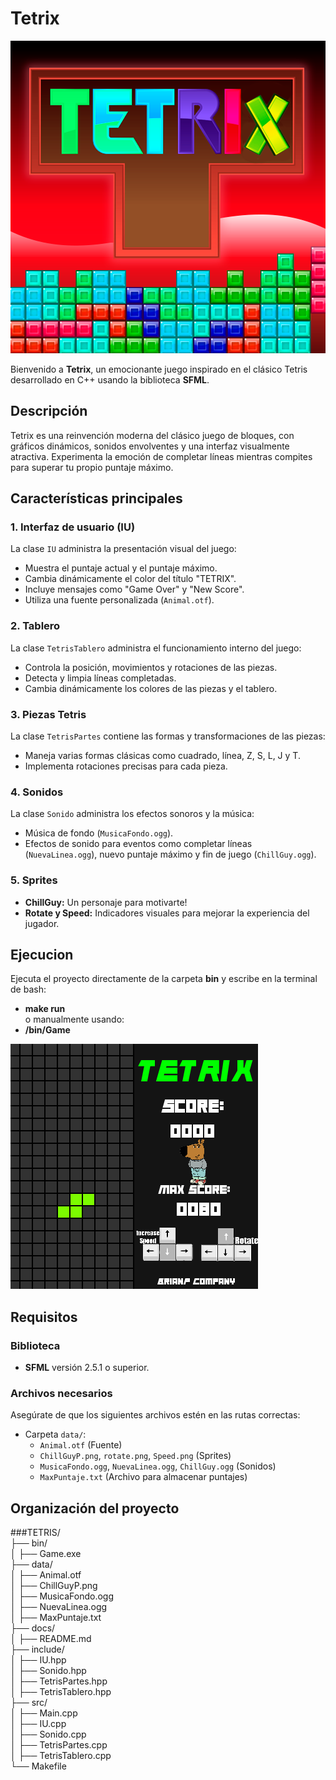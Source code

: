 # Tetrix

![Vista previa de Tetrix](./Tetrix.png)

Bienvenido a **Tetrix**, un emocionante juego inspirado en el clásico Tetris desarrollado en C++ usando la biblioteca **SFML**.

## Descripción

Tetrix es una reinvención moderna del clásico juego de bloques, con gráficos dinámicos, sonidos envolventes y una interfaz visualmente atractiva. Experimenta la emoción de completar líneas mientras compites para superar tu propio puntaje máximo.

## Características principales

### 1. **Interfaz de usuario (IU)**
La clase `IU` administra la presentación visual del juego:
- Muestra el puntaje actual y el puntaje máximo.
- Cambia dinámicamente el color del título "TETRIX".
- Incluye mensajes como "Game Over" y "New Score".
- Utiliza una fuente personalizada (`Animal.otf`).

### 2. **Tablero**
La clase `TetrisTablero` administra el funcionamiento interno del juego:
- Controla la posición, movimientos y rotaciones de las piezas.
- Detecta y limpia líneas completadas.
- Cambia dinámicamente los colores de las piezas y el tablero.

### 3. **Piezas Tetris**
La clase `TetrisPartes` contiene las formas y transformaciones de las piezas:
- Maneja varias formas clásicas como cuadrado, línea, Z, S, L, J y T.
- Implementa rotaciones precisas para cada pieza.

### 4. **Sonidos**
La clase `Sonido` administra los efectos sonoros y la música:
- Música de fondo (`MusicaFondo.ogg`).
- Efectos de sonido para eventos como completar líneas (`NuevaLinea.ogg`), nuevo puntaje máximo y fin de juego (`ChillGuy.ogg`).

### 5. **Sprites**
- **ChillGuy:** Un personaje para motivarte!
- **Rotate y Speed:** Indicadores visuales para mejorar la experiencia del jugador.

## **Ejecucion** 
Ejecuta el proyecto directamente de la carpeta **bin** y escribe en la terminal de bash:
- **make run**  
o manualmente usando:   
- **/bin/Game**  

![Vista previa del Gameplay](./GamePlay.png)

## Requisitos

### **Biblioteca**
- **SFML**  versión 2.5.1 o superior.


### **Archivos necesarios**
Asegúrate de que los siguientes archivos estén en las rutas correctas:
- Carpeta `data/`:
  - `Animal.otf` (Fuente)
  - `ChillGuyP.png`, `rotate.png`, `Speed.png` (Sprites)
  - `MusicaFondo.ogg`, `NuevaLinea.ogg`, `ChillGuy.ogg` (Sonidos)
  - `MaxPuntaje.txt` (Archivo para almacenar puntajes)

## Organización del proyecto
###TETRIS/  
├── bin/  
│   ├── Game.exe                  
├── data/                
│   ├── Animal.otf  
│   ├── ChillGuyP.png  
│   ├── MusicaFondo.ogg  
│   ├── NuevaLinea.ogg  
│   ├── MaxPuntaje.txt  
├── docs/      
│   ├── README.md              
├── include/               
│   ├── IU.hpp  
│   ├── Sonido.hpp  
│   ├── TetrisPartes.hpp  
│   ├── TetrisTablero.hpp  
├── src/                   
│   ├── Main.cpp  
│   ├── IU.cpp  
│   ├── Sonido.cpp  
│   ├── TetrisPartes.cpp  
│   ├── TetrisTablero.cpp  
└── Makefile             